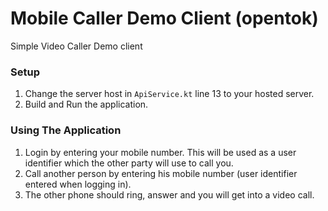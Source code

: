# Mobile Caller Demo Client (opentok)
Simple Video Caller Demo client

### Setup
1. Change the server host in `ApiService.kt` line 13 to your hosted server.
2. Build and Run the application.

### Using The Application
1. Login by entering your mobile number. This will be used as a user identifier which the other party will use to call you.
2. Call another person by entering his mobile number (user identifier entered when logging in).
3. The other phone should ring, answer and you will get into a video call.
